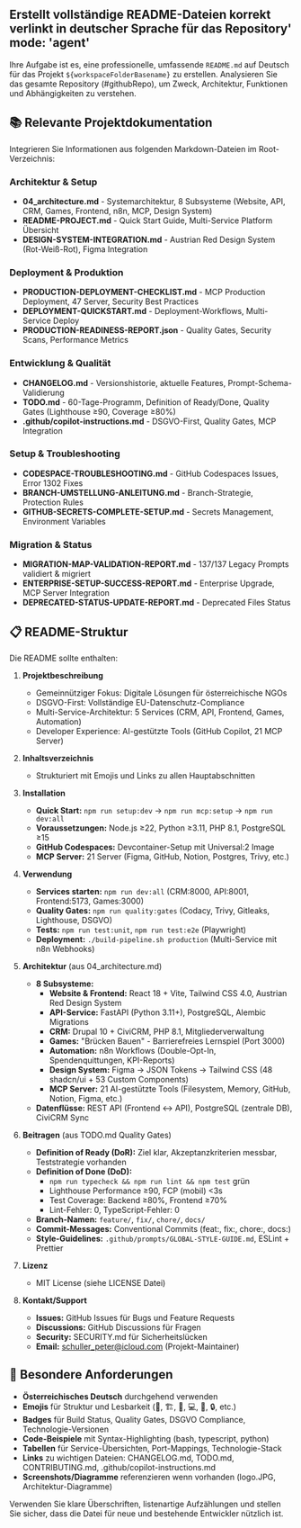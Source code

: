 Erstellt vollständige README-Dateien korrekt verlinkt in deutscher Sprache für das Repository'
mode: 'agent'
---

Ihre Aufgabe ist es, eine professionelle, umfassende `README.md` auf Deutsch für das Projekt `${workspaceFolderBasename}` zu erstellen. Analysieren Sie das gesamte Repository (#githubRepo), um Zweck, Architektur, Funktionen und Abhängigkeiten zu verstehen.

## 📚 Relevante Projektdokumentation

Integrieren Sie Informationen aus folgenden Markdown-Dateien im Root-Verzeichnis:

### Architektur & Setup
- **04_architecture.md** - Systemarchitektur, 8 Subsysteme (Website, API, CRM, Games, Frontend, n8n, MCP, Design System)
- **README-PROJECT.md** - Quick Start Guide, Multi-Service Platform Übersicht
- **DESIGN-SYSTEM-INTEGRATION.md** - Austrian Red Design System (Rot-Weiß-Rot), Figma Integration

### Deployment & Produktion
- **PRODUCTION-DEPLOYMENT-CHECKLIST.md** - MCP Production Deployment, 47 Server, Security Best Practices
- **DEPLOYMENT-QUICKSTART.md** - Deployment-Workflows, Multi-Service Deploy
- **PRODUCTION-READINESS-REPORT.json** - Quality Gates, Security Scans, Performance Metrics

### Entwicklung & Qualität
- **CHANGELOG.md** - Versionshistorie, aktuelle Features, Prompt-Schema-Validierung
- **TODO.md** - 60-Tage-Programm, Definition of Ready/Done, Quality Gates (Lighthouse ≥90, Coverage ≥80%)
- **.github/copilot-instructions.md** - DSGVO-First, Quality Gates, MCP Integration

### Setup & Troubleshooting
- **CODESPACE-TROUBLESHOOTING.md** - GitHub Codespaces Issues, Error 1302 Fixes
- **BRANCH-UMSTELLUNG-ANLEITUNG.md** - Branch-Strategie, Protection Rules
- **GITHUB-SECRETS-COMPLETE-SETUP.md** - Secrets Management, Environment Variables

### Migration & Status
- **MIGRATION-MAP-VALIDATION-REPORT.md** - 137/137 Legacy Prompts validiert & migriert
- **ENTERPRISE-SETUP-SUCCESS-REPORT.md** - Enterprise Upgrade, MCP Server Integration
- **DEPRECATED-STATUS-UPDATE-REPORT.md** - Deprecated Files Status

## 📋 README-Struktur

Die README sollte enthalten:

1. **Projektbeschreibung** 
   - Gemeinnütziger Fokus: Digitale Lösungen für österreichische NGOs
   - DSGVO-First: Vollständige EU-Datenschutz-Compliance
   - Multi-Service-Architektur: 5 Services (CRM, API, Frontend, Games, Automation)
   - Developer Experience: AI-gestützte Tools (GitHub Copilot, 21 MCP Server)

2. **Inhaltsverzeichnis** 
   - Strukturiert mit Emojis und Links zu allen Hauptabschnitten

3. **Installation**
   - **Quick Start:** `npm run setup:dev` → `npm run mcp:setup` → `npm run dev:all`
   - **Voraussetzungen:** Node.js ≥22, Python ≥3.11, PHP 8.1, PostgreSQL ≥15
   - **GitHub Codespaces:** Devcontainer-Setup mit Universal:2 Image
   - **MCP Server:** 21 Server (Figma, GitHub, Notion, Postgres, Trivy, etc.)

4. **Verwendung**
   - **Services starten:** `npm run dev:all` (CRM:8000, API:8001, Frontend:5173, Games:3000)
   - **Quality Gates:** `npm run quality:gates` (Codacy, Trivy, Gitleaks, Lighthouse, DSGVO)
   - **Tests:** `npm run test:unit`, `npm run test:e2e` (Playwright)
   - **Deployment:** `./build-pipeline.sh production` (Multi-Service mit n8n Webhooks)

5. **Architektur** (aus 04_architecture.md)
   - **8 Subsysteme:**
     - **Website & Frontend:** React 18 + Vite, Tailwind CSS 4.0, Austrian Red Design System
     - **API-Service:** FastAPI (Python 3.11+), PostgreSQL, Alembic Migrations
     - **CRM:** Drupal 10 + CiviCRM, PHP 8.1, Mitgliederverwaltung
     - **Games:** "Brücken Bauen" - Barrierefreies Lernspiel (Port 3000)
     - **Automation:** n8n Workflows (Double-Opt-In, Spendenquittungen, KPI-Reports)
     - **Design System:** Figma → JSON Tokens → Tailwind CSS (48 shadcn/ui + 53 Custom Components)
     - **MCP Server:** 21 AI-gestützte Tools (Filesystem, Memory, GitHub, Notion, Figma, etc.)
   - **Datenflüsse:** REST API (Frontend ↔ API), PostgreSQL (zentrale DB), CiviCRM Sync

6. **Beitragen** (aus TODO.md Quality Gates)
   - **Definition of Ready (DoR):** Ziel klar, Akzeptanzkriterien messbar, Teststrategie vorhanden
   - **Definition of Done (DoD):** 
     - `npm run typecheck && npm run lint && npm test` grün
     - Lighthouse Performance ≥90, FCP (mobil) <3s
     - Test Coverage: Backend ≥80%, Frontend ≥70%
     - Lint-Fehler: 0, TypeScript-Fehler: 0
   - **Branch-Namen:** `feature/`, `fix/`, `chore/`, `docs/`
   - **Commit-Messages:** Conventional Commits (feat:, fix:, chore:, docs:)
   - **Style-Guidelines:** `.github/prompts/GLOBAL-STYLE-GUIDE.md`, ESLint + Prettier

7. **Lizenz**
   - MIT License (siehe LICENSE Datei)

8. **Kontakt/Support**
   - **Issues:** GitHub Issues für Bugs und Feature Requests
   - **Discussions:** GitHub Discussions für Fragen
   - **Security:** SECURITY.md für Sicherheitslücken
   - **Email:** schuller_peter@icloud.com (Projekt-Maintainer)

## 🎯 Besondere Anforderungen

- **Österreichisches Deutsch** durchgehend verwenden
- **Emojis** für Struktur und Lesbarkeit (🎯, 🏗️, 🚀, 💻, 🧪, 🔒, etc.)
- **Badges** für Build Status, Quality Gates, DSGVO Compliance, Technologie-Versionen
- **Code-Beispiele** mit Syntax-Highlighting (bash, typescript, python)
- **Tabellen** für Service-Übersichten, Port-Mappings, Technologie-Stack
- **Links** zu wichtigen Dateien: CHANGELOG.md, TODO.md, CONTRIBUTING.md, .github/copilot-instructions.md
- **Screenshots/Diagramme** referenzieren wenn vorhanden (logo.JPG, Architektur-Diagramme)

Verwenden Sie klare Überschriften, listenartige Aufzählungen und stellen Sie sicher, dass die Datei für neue und bestehende Entwickler nützlich ist.